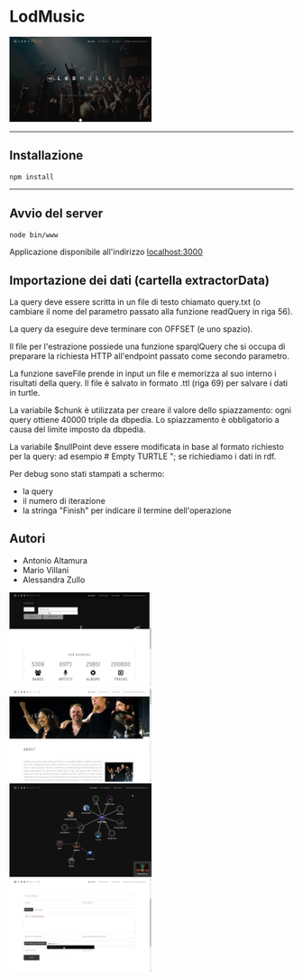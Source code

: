 # LodMusic

<img style="width:50%" src="public/images/LODMusic1.png" alt="LODMusic1"/>

----
## Installazione
    npm install

----
## Avvio del server
    node bin/www

Applicazione disponibile all'indirizzo [localhost:3000](http://localhost:3000)

## Importazione dei dati (cartella extractorData)

La query deve essere scritta in un file di testo chiamato query.txt (o cambiare il nome del parametro passato alla funzione readQuery in riga 56).

La query da eseguire deve terminare con OFFSET (e uno spazio).

Il file per l'estrazione possiede una funzione sparqlQuery che si occupa di preparare la richiesta HTTP all'endpoint passato come secondo parametro.

La funzione saveFile prende in input un file e memorizza al suo interno i risultati della query. Il file è salvato in formato .ttl (riga 69) per salvare i dati in turtle.

La variabile $chunk è utilizzata per creare il valore dello spiazzamento: ogni query ottiene 40000 triple da dbpedia. Lo spiazzamento è obbligatorio a causa del limite imposto da dbpedia.

La variabile $nullPoint deve essere modificata in base al formato richiesto per la query: ad esempio # Empty TURTLE
"; se richiediamo i dati in rdf.

Per debug sono stati stampati a schermo:
- la query
- il numero di iterazione
- la stringa "Finish" per indicare il termine dell'operazione

## Autori
* Antonio Altamura
* Mario Villani
* Alessandra Zullo

<img style="width:50%" src="public/images/LODMusic2.png" alt="LODMusic2"/>
<img style="width:50%" src="public/images/LODMusic3.png" alt="LODMusic3"/>
<img style="width:50%" src="public/images/LODMusic4.png" alt="LODMusic4"/>
<img style="width:50%" src="public/images/LODMusic5.png" alt="LODMusic5"/>

